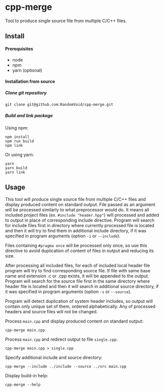 # cpp-merge
Tool to produce single source file from multiple C/C++ files.

## Install
#### Prerequisites
* node
* npm
* yarn (optional)

#### Installation from source
##### Clone git repository
```
git clone git@github.com:RandomVoid/cpp-merge.git
```

##### Build and link package
Using npm:
```
npm install
npm run build
npm link
```

Or using yarn:
```
yarn
yarn build
yarn link
```

## Usage
This tool will produce single source file from multiple C/C++ files and display produced content on standard output.
File passed as an argument will be processed similarly to what preprocessor would do. It means all included project
files (ex. `#include "header.hpp"`) will processed and added to output in place of corresponding include directive.
Program will search for include files first in directory where currently processed file is located and then it will
try to find them in additional include directory, if it was specified in program arguments (option `-i` or `--include`).

Files containing `#pragma once` will be processed only once, so use this directive to avoid duplication of content of
files in output and reducing its size.

After processing all included files, for each of included local header file program will try to find corresponding
source file. If file with same base name and extension .c or .cpp exists, it will be appended to the output. Program 
will search for the source file first in the same directory where header file is located and then it will search in 
additional source directory, if it was specified in program arguments (option `-s` or `--source`).

Program will detect duplication of system header includes, so output will contain only unique set of them, ordered
alphabetically. Any of processed headers and source files will not be changed.

Process `main.cpp` and display produced content on standard output:
```
cpp-merge main.cpp
```

Process `main.cpp` and redirect output to file `single.cpp`:
```
cpp-merge main.cpp > single.cpp
```

Specify additional include and source directory:
```
cpp-merge --include ../include --source ../src main.cpp
``` 

Display build-in help:
```
cpp-merge --help
```
